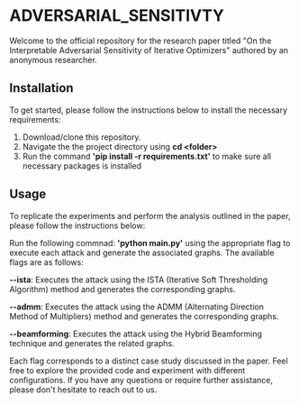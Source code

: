 # ADVERSARIAL_SENSITIVTY

Welcome to the official repository for the research paper titled "On the Interpretable Adversarial Sensitivity of Iterative Optimizers" authored by an anonymous researcher.

## Installation
To get started, please follow the instructions below to install the necessary requirements:

1. Download/clone this repository.
2. Navigate the the project directory using **cd \<folder>**
3. Run the command **'pip install -r requirements.txt'** to make sure all necessary packages is installed

## Usage

To replicate the experiments and perform the analysis outlined in the paper, please follow the instructions below:

Run the following commnad: **'python main.py'** using the appropriate flag to execute each attack and generate the associated graphs. The available flags are as follows:

**--ista**: Executes the attack using the ISTA (Iterative Soft Thresholding Algorithm) method and generates the corresponding graphs.

**--admm**: Executes the attack using the ADMM (Alternating Direction Method of Multipliers) method and generates the corresponding graphs.

**--beamforming**: Executes the attack using the Hybrid Beamforming technique and generates the related graphs.

Each flag corresponds to a distinct case study discussed in the paper.
Feel free to explore the provided code and experiment with different configurations. If you have any questions or require further assistance, please don't hesitate to reach out to us.
